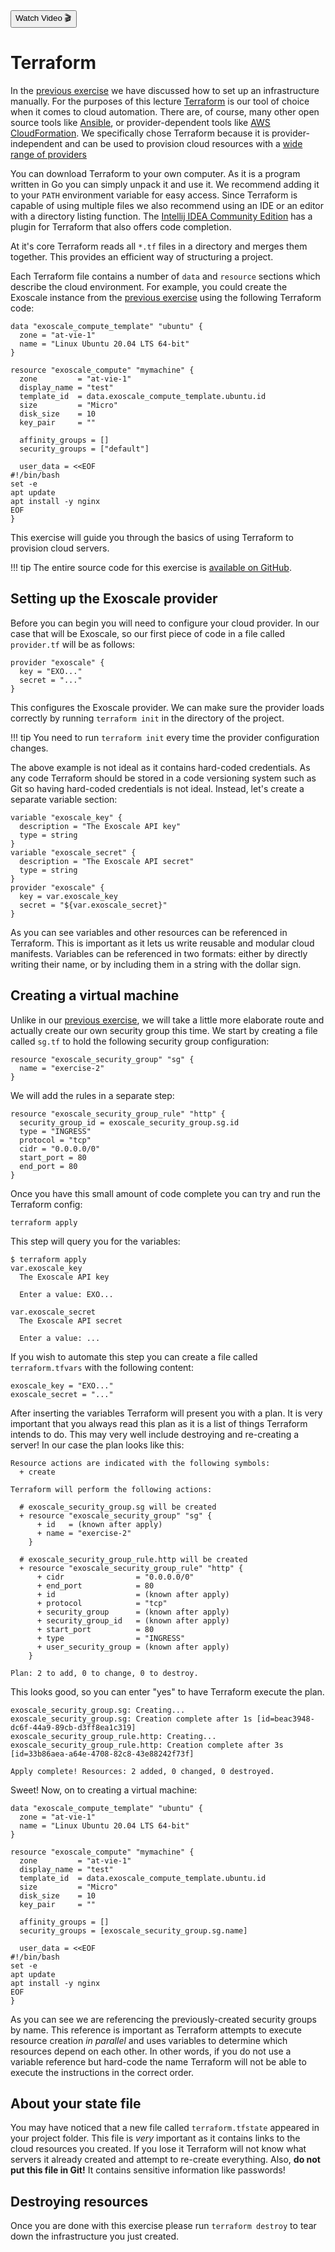 <div class="download">
<a href="#"><button>Watch Video 🎬</button></a>
</div>

<h1>Terraform</h1>

In the [previous exercise](../1-iaas/index.md) we have discussed how to set up an infrastructure manually. For the purposes of this lecture [Terraform](https://terraform.io) is our tool of choice when it comes to cloud automation. There are, of course, many other open source tools like [Ansible](https://www.ansible.com/), or provider-dependent tools like [AWS CloudFormation](https://aws.amazon.com/cloudformation/). We specifically chose Terraform because it is provider-independent and can be used to provision cloud resources with a [wide range of providers](https://registry.terraform.io/browse/providers)

You can download Terraform to your own computer. As it is a program written in Go you can simply unpack it and use it. We recommend adding it to your `PATH` environment variable for easy access. Since Terraform is capable of using multiple files we also recommend using an IDE or an editor with a directory listing function. The [Intellij IDEA Community Edition](https://www.jetbrains.com/idea/download/) has a plugin for Terraform that also offers code completion.

At it's core Terraform reads all `*.tf` files in a directory and merges them together. This provides an efficient way of structuring a project.

Each Terraform file contains a number of `data` and `resource` sections which describe the cloud environment. For example, you could create the Exoscale instance from the [previous exercise](../1-iaas/index.md) using the following Terraform code:

```hcl-terraform
data "exoscale_compute_template" "ubuntu" {
  zone = "at-vie-1"
  name = "Linux Ubuntu 20.04 LTS 64-bit"
}

resource "exoscale_compute" "mymachine" {
  zone         = "at-vie-1"
  display_name = "test"
  template_id  = data.exoscale_compute_template.ubuntu.id
  size         = "Micro"
  disk_size    = 10
  key_pair     = ""

  affinity_groups = []
  security_groups = ["default"]

  user_data = <<EOF
#!/bin/bash
set -e
apt update
apt install -y nginx
EOF
}
```

This exercise will guide you through the basics of using Terraform to provision cloud servers.

!!! tip
    The entire source code for this exercise is [available on GitHub](https://github.com/FH-Cloud-Computing/exercise-2).

## Setting up the Exoscale provider

Before you can begin you will need to configure your cloud provider. In our case that will be Exoscale, so our first piece of code in a file called `provider.tf` will be as follows:

```hcl-terraform
provider "exoscale" {
  key = "EXO..."
  secret = "..."
}
```

This configures the Exoscale provider. We can make sure the provider loads correctly by running `terraform init` in the directory of the project.

!!! tip
    You need to run `terraform init` every time the provider configuration changes.

The above example is not ideal as it contains hard-coded credentials. As any code Terraform should be stored in a code versioning system such as Git so having hard-coded credentials is not ideal. Instead, let's create a separate variable section:

```hcl-terraform
variable "exoscale_key" {
  description = "The Exoscale API key" 
  type = string
}
variable "exoscale_secret" {
  description = "The Exoscale API secret"
  type = string
}
provider "exoscale" {
  key = var.exoscale_key
  secret = "${var.exoscale_secret}"
}
```

As you can see variables and other resources can be referenced in Terraform. This is important as it lets us write reusable and modular cloud manifests. Variables can be referenced in two formats: either by directly writing their name, or by including them in a string with the dollar sign.

## Creating a virtual machine

Unlike in our [previous exercise](../1-iaas/index.md), we will take a little more elaborate route and actually create our own security group this time. We start by creating a file called `sg.tf` to hold the following security group configuration:

```hcl-terraform
resource "exoscale_security_group" "sg" {
  name = "exercise-2"
}
```

We will add the rules in a separate step:

```hcl-terraform
resource "exoscale_security_group_rule" "http" {
  security_group_id = exoscale_security_group.sg.id
  type = "INGRESS"
  protocol = "tcp"
  cidr = "0.0.0.0/0"
  start_port = 80
  end_port = 80
}
```

Once you have this small amount of code complete you can try and run the Terraform config:

```
terraform apply
```

This step will query you for the variables:

```
$ terraform apply
var.exoscale_key
  The Exoscale API key

  Enter a value: EXO...

var.exoscale_secret
  The Exoscale API secret

  Enter a value: ...
```

If you wish to automate this step you can create a file called `terraform.tfvars` with the following content:

```hcl-terraform
exoscale_key = "EXO..."
exoscale_secret = "..."
```

After inserting the variables Terraform will present you with a plan. It is very important that you always read this plan as it is a list of things Terraform intends to do. This may very well include destroying and re-creating a server! In our case the plan looks like this:

```
Resource actions are indicated with the following symbols:
  + create

Terraform will perform the following actions:

  # exoscale_security_group.sg will be created
  + resource "exoscale_security_group" "sg" {
      + id   = (known after apply)
      + name = "exercise-2"
    }

  # exoscale_security_group_rule.http will be created
  + resource "exoscale_security_group_rule" "http" {
      + cidr                = "0.0.0.0/0"
      + end_port            = 80
      + id                  = (known after apply)
      + protocol            = "tcp"
      + security_group      = (known after apply)
      + security_group_id   = (known after apply)
      + start_port          = 80
      + type                = "INGRESS"
      + user_security_group = (known after apply)
    }

Plan: 2 to add, 0 to change, 0 to destroy.
```

This looks good, so you can enter "yes" to have Terraform execute the plan.

```
exoscale_security_group.sg: Creating...
exoscale_security_group.sg: Creation complete after 1s [id=beac3948-dc6f-44a9-89cb-d3ff8ea1c319]
exoscale_security_group_rule.http: Creating...
exoscale_security_group_rule.http: Creation complete after 3s [id=33b86aea-a64e-4708-82c8-43e88242f73f]

Apply complete! Resources: 2 added, 0 changed, 0 destroyed.
```

Sweet! Now, on to creating a virtual machine:

```hcl-terraform
data "exoscale_compute_template" "ubuntu" {
  zone = "at-vie-1"
  name = "Linux Ubuntu 20.04 LTS 64-bit"
}

resource "exoscale_compute" "mymachine" {
  zone         = "at-vie-1"
  display_name = "test"
  template_id  = data.exoscale_compute_template.ubuntu.id
  size         = "Micro"
  disk_size    = 10
  key_pair     = ""

  affinity_groups = []
  security_groups = [exoscale_security_group.sg.name]

  user_data = <<EOF
#!/bin/bash
set -e
apt update
apt install -y nginx
EOF
}
```

As you can see we are referencing the previously-created security groups by name. This reference is important as Terraform attempts to execute resource creation *in parallel* and uses variables to determine which resources depend on each other. In other words, if you do not use a variable reference but hard-code the name Terraform will not be able to execute the instructions in the correct order.

## About your state file

You may have noticed that a new file called `terraform.tfstate` appeared in your project folder. This file is *very* important as it contains links to the cloud resources you created. If you lose it Terraform will not know what servers it already created and attempt to re-create everything. Also, **do not put this file in Git!** It contains sensitive information like passwords!

## Destroying resources

Once you are done with this exercise please run `terraform destroy` to tear down the infrastructure you just created.